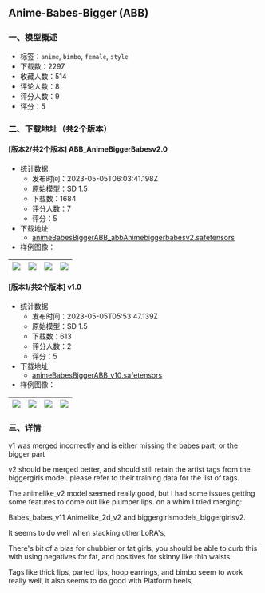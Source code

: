 ## Anime-Babes-Bigger (ABB)
### 一、模型概述

- 标签：`anime`, `bimbo`, `female`, `style`
- 下载数：2297
- 收藏人数：514
- 评论人数：8
- 评分人数：9
- 评分：5

### 二、下载地址（共2个版本）

#### [版本2/共2个版本] ABB_AnimeBiggerBabesv2.0

- 统计数据
  - 发布时间：2023-05-05T06:03:41.198Z
  - 原始模型：SD 1.5
  - 下载数：1684
  - 评分人数：7
  - 评分：5
- 下载地址
  - [animeBabesBiggerABB_abbAnimebiggerbabesv2.safetensors](https://civitai.com/api/download/models/62799)
- 样例图像：

| <img src="https://image.civitai.com/xG1nkqKTMzGDvpLrqFT7WA/282494ad-3d7f-4e28-9fbc-e6ad9ecd6f82/width=450/691335.jpeg" /> | <img src="https://image.civitai.com/xG1nkqKTMzGDvpLrqFT7WA/4a37a65e-52cf-4dfd-ac57-909de8e0cd68/width=450/691347.jpeg" /> | <img src="https://image.civitai.com/xG1nkqKTMzGDvpLrqFT7WA/efa4313f-ab01-4aec-9d37-9107d20d7588/width=450/691345.jpeg" /> | <img src="https://image.civitai.com/xG1nkqKTMzGDvpLrqFT7WA/f9143e64-6835-4479-b1a5-d153de85e6af/width=450/691336.jpeg" /> |
| ---- | ---- | ---- | ---- |

#### [版本1/共2个版本] v1.0

- 统计数据
  - 发布时间：2023-05-05T05:53:47.139Z
  - 原始模型：SD 1.5
  - 下载数：613
  - 评分人数：2
  - 评分：5
- 下载地址
  - [animeBabesBiggerABB_v10.safetensors](https://civitai.com/api/download/models/60687)
- 样例图像：

| <img src="https://image.civitai.com/xG1nkqKTMzGDvpLrqFT7WA/da3d76e0-6ab1-48ce-250e-224c691e0f00/width=450/664134.jpeg" /> | <img src="https://image.civitai.com/xG1nkqKTMzGDvpLrqFT7WA/4b2e8382-8cad-406b-4746-0e8a5f271100/width=450/664136.jpeg" /> | <img src="https://image.civitai.com/xG1nkqKTMzGDvpLrqFT7WA/34eeca1b-5dec-420b-412e-ee99460a7200/width=450/664137.jpeg" /> | <img src="https://image.civitai.com/xG1nkqKTMzGDvpLrqFT7WA/99e48c4b-3c89-4871-c7f8-494be2e54900/width=450/664138.jpeg" /> |
| ---- | ---- | ---- | ---- |


### 三、详情
<p>v1 was merged incorrectly and is either missing the babes part, or the bigger part</p><p>v2 should be merged better, and should still retain the artist tags from the biggergirls model. please refer to their training data for the list of tags. </p><p></p><p>The animelike_v2 model seemed really good, but I had some issues getting some features to come out like plumper lips. on a whim I tried merging:</p><p>Babes_babes_v11 Animelike_2d_v2 and biggergirlsmodels_biggergirlsv2.</p><p>It seems to do well when stacking other LoRA's,</p><p></p><p>There's bit of a bias for chubbier or fat girls, you should be able to curb this with using negatives for fat, and positives for skinny like thin waists.</p><p></p><p>Tags like thick lips, parted lips, hoop earrings, and bimbo seem to work really well, it also seems to do good with Platform heels,</p>